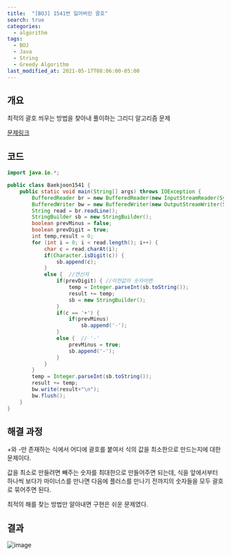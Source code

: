 ```yaml
---
title:  "[BOJ] 1541번 잃어버린 괄호"
search: true
categories: 
  - algorithm
tags:
  - BOJ
  - Java
  - String
  - Greedy Algorithm
last_modified_at: 2021-05-17T08:06:00-05:00
---
```


## 개요

최적의 괄호 씌우는 방법을 찾아내 풀이하는 그리디 알고리즘 문제

[문제링크](https://www.acmicpc.net/problem/1541)


## 코드

```java
import java.io.*;

public class Baekjoon1541 {
    public static void main(String[] args) throws IOException {
        BufferedReader br = new BufferedReader(new InputStreamReader(System.in));
        BufferedWriter bw = new BufferedWriter(new OutputStreamWriter(System.out));
        String read = br.readLine();
        StringBuilder sb = new StringBuilder();
        boolean prevMinus = false;
        boolean prevDigit = true;
        int temp,result = 0;
        for (int i = 0; i < read.length(); i++) {
            char c = read.charAt(i);
            if(Character.isDigit(c)) {
                sb.append(c);
            }
            else {  //연산자
                if(prevDigit) { //이전값이 숫자이면
                    temp = Integer.parseInt(sb.toString());
                    result += temp;
                    sb = new StringBuilder();
                }
                if(c == '+') {
                    if(prevMinus)
                        sb.append('-');
                }
                else {  // '-'
                    prevMinus = true;
                    sb.append('-');
                }
            }
        }
        temp = Integer.parseInt(sb.toString());
        result += temp;
        bw.write(result+"\n");
        bw.flush();
    }
}
```

## 해결 과정

+와 -만 존재하는 식에서 어디에 괄호를 붙여서 식의 값을 최소한으로 만드는지에 대한 문제이다.

값을 최소로 만들려면 빼주는 숫자를 최대한으로 만들어주면 되는데, 식을 앞에서부터 하나씩 보다가 마이너스를 만나면 다음에 플러스를 만나기 전까지의 숫자들을 모두 괄호로 묶어주면 된다.

최적의 해를 찾는 방법만 알아내면 구현은 쉬운 문제였다.

## 결과

![image](https://user-images.githubusercontent.com/47655983/118449037-ad124880-b72d-11eb-851c-597651c1f4e5.png)
